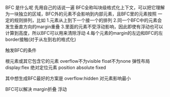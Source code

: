 BFC 是什么呢
先用自己的话说一遍
BFC全称叫块级格式化上下文，可以把它理解为一块独立的区域，BFC外的元素不会影响到内部元素，且BFC里的元素按照
一定的规则排列，比如
1.元素从上到下一个接一个的排列
2.同一个BFC中的元素会发生垂直方向的margin重叠
3.里面的元素不受浮动影响，因此即使有浮动也可以计算到高度，所以BFC可以用来清除浮动
4.每个元素的margin的左边和BFC的左border接触(对于从左到右的格式化)



触发BFC的条件

根元素或其它包含它的元素
overflow不为visible
float不为none
弹性布局 display:flex
绝对定位元素 position absolute fixed

其中想生成BFC最好的方案是 overflow:hidden 对元素影响最小

BFC可以解决 
margin折叠
浮动
